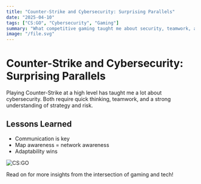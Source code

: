 ```yaml
---
title: "Counter-Strike and Cybersecurity: Surprising Parallels"
date: "2025-04-10"
tags: ["CS:GO", "Cybersecurity", "Gaming"]
summary: "What competitive gaming taught me about security, teamwork, and strategy."
image: "/file.svg"
---
```


# Counter-Strike and Cybersecurity: Surprising Parallels

Playing Counter-Strike at a high level has taught me a lot about cybersecurity. Both require quick thinking, teamwork, and a strong understanding of strategy and risk.

## Lessons Learned
- Communication is key
- Map awareness = network awareness
- Adaptability wins

![CS:GO](/file.svg)

Read on for more insights from the intersection of gaming and tech!
